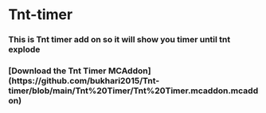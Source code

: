 # Tnt-timer
<h3>This is Tnt timer add on so it will show you timer until tnt explode</h3>
<h3>[Download the Tnt Timer MCAddon](https://github.com/bukhari2015/Tnt-timer/blob/main/Tnt%20Timer/Tnt%20Timer.mcaddon.mcaddon)</h3>
